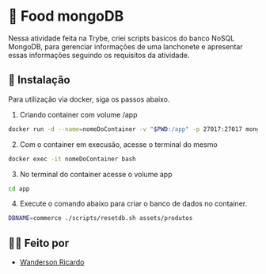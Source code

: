 
# :hamburger: Food mongoDB

Nessa atividade feita na Trybe, criei scripts basicos do banco NoSQL MongoDB, para gerenciar informações de uma lanchonete e apresentar essas informações seguindo os requisitos da atividade.


## :wrench: Instalação

Para utilização via docker, siga os passos abaixo.

1. Criando container com volume /app

```bash
docker run -d --name=nomeDoContainer -v "$PWD:/app" -p 27017:27017 mongo:5.0
```

2. Com o container em execusão, acesse o terminal do mesmo

```bash
docker exec -it nomeDoContainer bash
```

3. No terminal do container acesse o volume app

```bash
cd app
```

4. Execute o comando abaixo para criar o banco de dados no container.

```bash
DBNAME=commerce ./scripts/resetdb.sh assets/produtos
```
    
## :man_technologist: Feito por
- [Wanderson Ricardo](https://www.linkedin.com/in/wanderson-ricardo-dev/)

